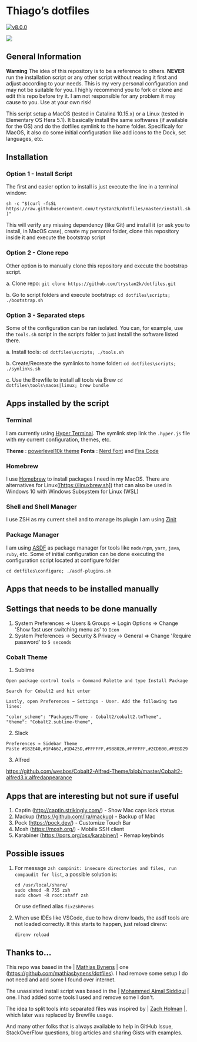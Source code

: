 # Thiago’s dotfiles

[![v8.0.0](https://img.shields.io/badge/version-8.0.0-brightgreen.svg)](https://github.com/trystan2k/dotfiles/tree/v8.0.0)

![](https://github.com/trystan2k/dotfiles/workflows/CI-workflow/badge.svg)

## General Information

**Warning** The idea of this repository is to be a reference to others. **NEVER** run the installation script or any other script without reading it first and adjust according to your needs. This is my very personal configuration and may not be suitable for you. I highly recommend you to fork or clone and edit this repo before try it. I am not responsible for any problem it may cause to you. Use at your own risk!

This script setup a MacOS (tested in Catalina 10.15.x) or a Linux (tested in Elementary OS Hera 5.1). It basically install the same softwares (if available for the OS) and do the dotfiles symlink to the home folder. Specificaly for MacOS, it also do some initial configuration like add icons to the Dock, set languages, etc.

## Installation

### Option 1 - Install Script

The first and easier option to install is just execute the line in a terminal window:

`sh -c "$(curl -fsSL https://raw.githubusercontent.com/trystan2k/dotfiles/master/install.sh)"`

This will verify any missing dependency (like Git) and install it (or ask you to install, in MacOS case), create my personal folder, clone this repository inside it and execute the bootstrap script

### Option 2 - Clone repo

Other option is to manually clone this repository and execute the bootstrap script.

a. Clone repo: `git clone https://github.com/trystan2k/dotfiles.git`

b. Go to script folders and execute bootstrap: `cd dotfiles\scripts; ./bootstrap.sh`

### Option 3 - Separated steps

Some of the configuration can be ran isolated. You can, for example, use the `tools.sh` script in the scripts folder to just install the software listed there.

a. Install tools: `cd dotfiles\scripts; ./tools.sh`

b. Create/Recreate the symlinks to home folder: `cd dotfiles\scripts; ./symlinks.sh`

c. Use the Brewfile to install all tools via Brew `cd dotfiles\tools\macos|linux; brew bundle`

## Apps installed by the script

### Terminal

I am currently using [Hyper Terminal](https://hyper.is/).
The symlink step link the `.hyper.js` file with my current configuration, themes, etc.

**Theme** : [powerlevel10k theme](https://github.com/romkatv/powerlevel10k)
**Fonts** : [Nerd Font](https://github.com/ryanoasis/nerd-fonts) and [Fira Code](https://github.com/tonsky/FiraCode)

### Homebrew

I use [Homebrew](https://brew.sh/) to install packages I need in my MacOS. There are alternatives for Linux([https://linuxbrew.sh]) that can also be used in Windows 10 with Windows Subsystem for Linux (WSL)

### Shell and Shell Manager

I use ZSH as my current shell and to manage its plugin I am using [Zinit](https://github.com/zdharma/zinit)

### Package Manager

I am using [ASDF](https://github.com/asdf-vm/asdf) as package manager for tools like `node/npm`, `yarn`, `java`, `ruby`, etc. 
Some of initial configuration can be done executing the configuration script located at configure folder

`cd dotfiles\configure; ./asdf-plugins.sh`

## Apps that needs to be installed manually


## Settings that needs to be done manually

1. System Preferences -> Users & Groups -> Login Options => Change 'Show fast user switching menu as' to `Icon`
2. System Preferences -> Security & Privacy -> General => Change 'Require password' to `5 seconds`

### Cobalt Theme

1. Sublime

```
Open package control tools → Command Palette and type Install Package

Search for Cobalt2 and hit enter

Lastly, open Preferences → Settings - User. Add the following two lines:

"color_scheme": "Packages/Theme - Cobalt2/cobalt2.tmTheme",
"theme": "Cobalt2.sublime-theme",
```

2. Slack

```
Preferences → Sidebar Theme
Paste #182E40,#1F4662,#1D425D,#FFFFFF,#988026,#FFFFFF,#2CDB00,#FEBD29
```

3. Alfred

https://github.com/wesbos/Cobalt2-Alfred-Theme/blob/master/Cobalt2-alfred3.x.alfredappearance

## Apps that are interesting but not sure if useful

1. Captin (http://captin.strikingly.com/) - Show Mac caps lock status
2. Mackup (https://github.com/lra/mackup) - Backup of Mac
3. Pock (https://pock.dev/) - Customize Touch Bar
4. Mosh (https://mosh.org/) - Mobile SSH client
5. Karabiner (https://pqrs.org/osx/karabiner/) - Remap keybinds

## Possible issues

1. For message `zsh compinit: insecure directories and files, run compaudit for list`, a possible solution is:
    ```
    cd /usr/local/share/
    sudo chmod -R 755 zsh
    sudo chown -R root:staff zsh
    ```
    Or use defined alias `fixZshPerms`

2. When use IDEs like VSCode, due to how direnv loads, the asdf tools are not loaded correctly. It this starts to happen,
just reload direnv:
    ```
    direnv reload
    ```

## Thanks to...

This repo was based in the | [Mathias Bynens](https://mathiasbynens.be/) | one (https://github.com/mathiasbynens/dotfiles). I had remove some setup I do not need and add some I found over internet.

The unassisted install script was based in the | [Mohammed Ajmal Siddiqui](https://github.com/ajmalsiddiqui/dotfiles) | one. I had added some tools I used and remove some I don't.

The idea to split tools into separated files was inspired by | [Zach Holman](https://github.com/holman/dotfiles) |, which later was replaced
by Brewfile usage.

And many other folks that is always available to help in GitHub Issue, StackOverFlow questions, blog articles and sharing Gists with examples.